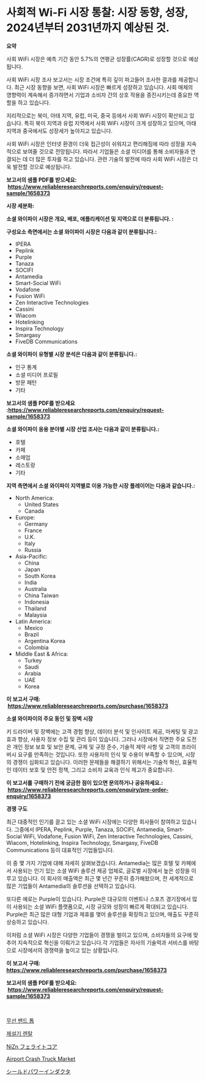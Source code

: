 <p><h1>사회적 Wi-Fi 시장 통찰: 시장 동향, 성장, 2024년부터 2031년까지 예상된 것.</h1></p><p><strong>요약</strong></p>
<p><p>사회 WiFi 시장은 예측 기간 동안 5.7%의 연평균 성장률(CAGR)로 성장할 것으로 예상됩니다. </p><p>사회 WiFi 시장 조사 보고서는 시장 조건에 특히 깊이 파고들어 조사한 결과를 제공합니다. 최근 시장 동향을 보면, 사회 WiFi 시장은 빠르게 성장하고 있습니다. 사회 매체의 영향력이 계속해서 증가하면서 기업과 소비자 간의 상호 작용을 증진시키는데 중요한 역할을 하고 있습니다.</p><p>지리적으로는 북미, 아태 지역, 유럽, 미국, 중국 등에서 사회 WiFi 시장이 확산되고 있습니다. 특히 북미 지역과 유럽 지역에서 사회 WiFi 시장이 크게 성장하고 있으며, 아태 지역과 중국에서도 성장세가 높아지고 있습니다.</p><p>사회 WiFi 시장은 인터넷 환경이 더욱 접근성이 쉬워지고 편리해짐에 따라 성장을 지속적으로 보여줄 것으로 전망됩니다. 따라서 기업들은 소셜 미디어를 통해 소비자들과 연결되는 데 더 많은 투자를 하고 있습니다. 관련 기술의 발전에 따라 사회 WiFi 시장은 더욱 발전할 것으로 예상됩니다.</p></p>
<p><strong>보고서의 샘플 PDF를 받으세요: &nbsp;<a href="https://www.reliableresearchreports.com/enquiry/request-sample/1658373">https://www.reliableresearchreports.com/enquiry/request-sample/1658373</a></strong></p>
<p><strong>시장 세분화:</strong></p>
<p><strong> 소셜 와이파이 시장은 개요, 배포, 애플리케이션 및 지역으로 더 분류됩니다. :</strong></p>
<p><strong>구성요소 측면에서는 소셜 와이파이 시장은 다음과 같이 분류됩니다.:</strong></p>
<p><ul><li>IPERA</li><li>Peplink</li><li>Purple</li><li>Tanaza</li><li>SOCIFI</li><li>Antamedia</li><li>Smart-Social WiFi</li><li>Vodafone</li><li>Fusion WiFi</li><li>Zen Interactive Technologies</li><li>Cassini</li><li>Wiacom</li><li>Hotelinking</li><li>Inspira Technology</li><li>Smargasy</li><li>FiveDB Communications</li></ul></p>
<p><strong> 소셜 와이파이 유형별 시장 분석은 다음과 같이 분류됩니다.:</strong></p>
<p><ul><li>인구 통계</li><li>소셜 미디어 프로필</li><li>방문 패턴</li><li>기타</li></ul></p>
<p><strong>보고서의 샘플 PDF를 받으세요 :<a href="https://www.reliableresearchreports.com/enquiry/request-sample/1658373">https://www.reliableresearchreports.com/enquiry/request-sample/1658373</a></strong></p>
<p><strong> 소셜 와이파이 응용 분야별 시장 산업 조사는 다음과 같이 분류됩니다.:</strong></p>
<p><ul><li>호텔</li><li>카페</li><li>소매업</li><li>레스토랑</li><li>기타</li></ul></p>
<p><strong>지역 측면에서 소셜 와이파이 지역별로 이용 가능한 시장 플레이어는 다음과 같습니다.:</strong></p>
<p><ul>
    <li>
        North America:
        <ul>
            <li>United States</li>
            <li>Canada</li>
        </ul>
    </li>
    <li>
        Europe:
        <ul>
            <li>Germany</li>
            <li>France</li>
            <li>U.K.</li>
            <li>Italy</li>
            <li>Russia</li>
        </ul>
    </li>
    <li>
        Asia-Pacific:
        <ul>
            <li>China</li>
            <li>Japan</li>
            <li>South Korea</li>
            <li>India</li>
            <li>Australia</li>
            <li>China Taiwan</li>
            <li>Indonesia</li>
            <li>Thailand</li>
            <li>Malaysia</li>
        </ul>
    </li>
    <li>
        Latin America:
        <ul>
            <li>Mexico</li>
            <li>Brazil</li>
            <li>Argentina Korea</li>
            <li>Colombia</li>
        </ul>
    </li>
    <li>
        Middle East & Africa:
        <ul>
            <li>Turkey</li>
            <li>Saudi</li>
            <li>Arabia</li>
            <li>UAE</li>
            <li>Korea</li>
        </ul>
    </li>
    </ul></p>
<p><strong>이 보고서 구매: &nbsp;<a href="https://www.reliableresearchreports.com/purchase/1658373">https://www.reliableresearchreports.com/purchase/1658373</a></strong></p>
<p><strong>소셜 와이파이의 주요 동인 및 장벽 시장</strong></p>
<p><p>키 드라이버 및 장벽에는 고객 경험 향상, 데이터 분석 및 인사이트 제공, 마케팅 및 광고 효과 향상, 사용자 정보 수집 및 관리 등이 있습니다. 그러나 시장에서 직면한 주요 도전은 개인 정보 보호 및 보안 문제, 규제 및 규정 준수, 기술적 제약 사항 및 고객의 프라이버시 요구를 만족하는 것입니다. 또한 사용자의 인식 및 수용이 부족할 수 있으며, 시장의 경쟁이 심화되고 있습니다. 이러한 문제들을 해결하기 위해서는 기술적 혁신, 효율적인 데이터 보호 및 안전 정책, 그리고 소비자 교육과 인식 제고가 중요합니다.</p></p>
<p><strong>이 보고서를 구매하기 전에 궁금한 점이 있으면 문의하거나 공유하세요.: &nbsp;<a href="https://www.reliableresearchreports.com/enquiry/pre-order-enquiry/1658373">https://www.reliableresearchreports.com/enquiry/pre-order-enquiry/1658373</a></strong></p>
<p><strong>경쟁 구도</strong></p>
<p><p>최근 대중적인 인기를 끌고 있는 소셜 WiFi 시장에는 다양한 회사들이 참여하고 있습니다. 그중에서 IPERA, Peplink, Purple, Tanaza, SOCIFI, Antamedia, Smart-Social WiFi, Vodafone, Fusion WiFi, Zen Interactive Technologies, Cassini, Wiacom, Hotelinking, Inspira Technology, Smargasy, FiveDB Communications 등이 대표적인 기업들입니다.</p><p>이 중 몇 가지 기업에 대해 자세히 살펴보겠습니다. Antamedia는 많은 호텔 및 카페에서 사용되는 인기 있는 소셜 WiFi 솔루션 제공 업체로, 글로벌 시장에서 높은 성장을 이루고 있습니다. 이 회사의 매출액은 최근 몇 년간 꾸준히 증가해왔으며, 전 세계적으로 많은 기업들이 Antamedia의 솔루션을 선택하고 있습니다.</p><p>또다른 예로는 Purple이 있습니다. Purple은 대규모의 이벤트나 스포츠 경기장에서 많이 사용되는 소셜 WiFi 플랫폼으로, 시장 규모와 성장이 빠르게 확대되고 있습니다. Purple은 최근 많은 대형 기업과 제휴를 맺어 솔루션을 확장하고 있으며, 매출도 꾸준히 상승하고 있습니다.</p><p>이처럼 소셜 WiFi 시장은 다양한 기업들이 경쟁을 벌이고 있으며, 소비자들의 요구에 맞추어 지속적으로 혁신을 이뤄가고 있습니다.각 기업들은 자사의 기술력과 서비스를 바탕으로 시장에서의 경쟁력을 높이고 있는 상황입니다.</p></p>
<p><strong>이 보고서 구매: &nbsp; <a href="https://www.reliableresearchreports.com/purchase/1658373">https://www.reliableresearchreports.com/purchase/1658373</a></strong></p>
<p><strong>보고서의 샘플 PDF를 받으세요: &nbsp;<a href="https://www.reliableresearchreports.com/enquiry/request-sample/1658373">https://www.reliableresearchreports.com/enquiry/request-sample/1658373</a></strong><strong></strong></p>
<p>&nbsp;</p>
<p><p><a href="https://github.com/vsnao330707/Market-Research-Report-List-1/blob/main/188834812236.md">무선 밴드 톱</a></p><p><a href="https://github.com/KellyLyncyh543964/Market-Research-Report-List-1/blob/main/397554512237.md">제설기 렌탈</a></p><p><a href="https://github.com/zjkmgcs938405/Market-Research-Report-List-1/blob/main/417827813371.md">NiZn フェライトコア</a></p><p><a href="https://issuu.com/reportprime-2/docs/airport-crash-truck-market-size-2030.pptx">Airport Crash Truck Market</a></p><p><a href="https://github.com/mohamedbakry57/Market-Research-Report-List-3/blob/main/851481013370.md">シールドパワーインダクタ</a></p></p>